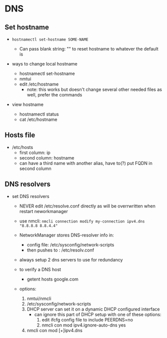 # DNS 

## Set hostname
* `hostnamectl set-hostname SOME-NAME`
    * Can pass blank string: "" to reset hostname to whatever the default is 

* ways to change local hostname
    * hostnamectl set-hostname
    * nmtui
    * edit /etc/hostname
        * note: this works but doesn't change several other needed files as well, prefer the commands

* view hostname
    * hostnamectl status
    * cat /etc/hostname


## Hosts file
* /etc/hosts
    * first column: ip
    * second column: hostname
    * can have a third name with another alias, have to(?) put FQDN in second column


## DNS resolvers
* set DNS resolvers
    * NEVER edit /etc/resolve.conf directly as will be overrwritten when restart neworkmanager
    * use nmcli: `nmcli connection modify my-connection ipv4.dns "8.8.8.8 8.8.4.4"`    
    * NetworkManager  stores DNS-resolver info in:
        * config file: /etc/sysconfig/network-scripts
        * then pushes to : /etc/resolv.conf
    * always setup 2 dns servers to use for redundancy
    * to verify a DNS host
        * getent hosts google.com


    * options:
        1. nmtui/nmcli 
        1. /etc/sysconfig/network-scripts
        1. DHCP server can set it on a dynamic DHCP configured interface
            * can ignore this part of DHCP setup with one of these options:
                1. edit ifcfg config file to include PEERDNS=no
                1. nmcli con mod <connection id> ipv4.ignore-auto-dns yes
        1. nmcli con mod <connection id> [+]ipv4.dns <ip of dns>



